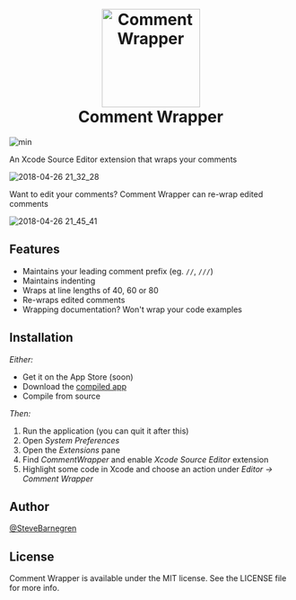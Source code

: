 <h1 align="center">
  <br>
  <img src="https://user-images.githubusercontent.com/6288713/39331806-73c9b56e-499d-11e8-8bb0-b5603de92431.png" alt="Comment Wrapper" width="175">
  <br> Comment Wrapper <br>
</h1>

![min](https://img.shields.io/badge/min-macOS%2010.13-lightgrey.svg)

An Xcode Source Editor extension that wraps your comments

![2018-04-26 21_32_28](https://user-images.githubusercontent.com/6288713/39331053-65ae988e-499b-11e8-874b-7a3058d2cbc0.gif)

Want to edit your comments? Comment Wrapper can re-wrap edited comments

![2018-04-26 21_45_41](https://user-images.githubusercontent.com/6288713/39331056-688bc2a2-499b-11e8-8763-7f80357b827b.gif)


## Features

- Maintains your leading comment prefix (eg. `//`, `///`)
- Maintains indenting
- Wraps at line lengths of 40, 60 or 80
- Re-wraps edited comments
- Wrapping documentation? Won't wrap your code examples

## Installation

*Either:*

- Get it on the App Store (soon)
- Download the [compiled app](https://github.com/SteveBarnegren/XcodeCommentWrapper/releases)
- Compile from source

*Then:*

1. Run the application (you can quit it after this)
2. Open *System Preferences*
3. Open the *Extensions* pane
4. Find *CommentWrapper* and enable *Xcode Source Editor* extension
5. Highlight some code in Xcode and choose an action under *Editor -> Comment Wrapper*


## Author

[@SteveBarnegren](https://twitter.com/stevebarnegren)

## License

Comment Wrapper is available under the MIT license. See the LICENSE file for more info.